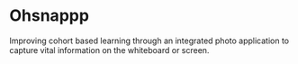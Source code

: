# Ohsnappp
Improving cohort based learning through an integrated photo application to capture vital information on the whiteboard or screen.
